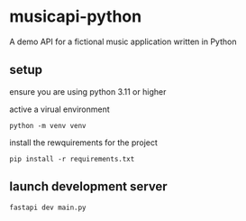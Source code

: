 # musicapi-python
A demo API for a fictional music application written in Python

## setup

ensure you are using python 3.11 or higher

active a virual environment

```shell
python -m venv venv
```

install the rewquirements for the project

```shell
pip install -r requirements.txt
```

## launch development server

```shell
fastapi dev main.py
```
